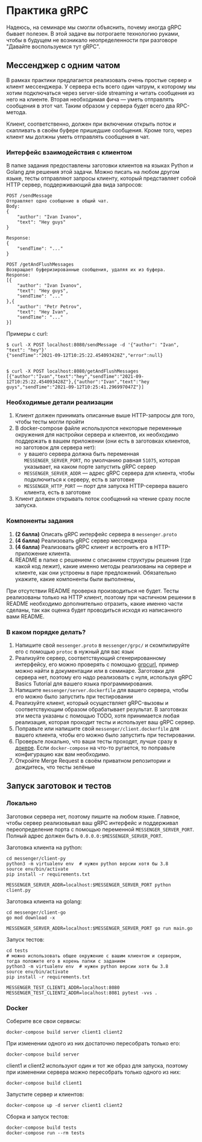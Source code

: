 # Практика gRPC

Надеюсь, на семинаре мы смогли объяснить, почему иногда gRPC бывает полезен. В этой задаче вы потрогаете технологию руками, чтобы в будущем не возникало неопределенности при разговоре "Давайте воспользуемся тут gRPC".

## Мессенджер с одним чатом
В рамках практики предлагается реализовать очень простые сервер и клиент мессенджера. У сервера есть всего один чатрум, к которому мы хотим подключаться через server-side streaming и читать сообщения из него на клиенте. Вторая необходимая фича — уметь отправлять сообщения в этот чат. Таким образом у сервера будет всего два RPC-метода.

Клиент, соответственно, должен при включении открыть поток и скапливать в своём буфере пришедшие сообщения. Кроме того, через клиент мы должны уметь отправлять сообщения в чат.

### Интерфейс взаимодействия с клиентом

В папке задания предоставлены заготовки клиентов на языках Python и Golang для решения этой задачи. Можно писать на любом другом языке, тесты отправляют запросы клиенту, который представляет собой HTTP сервер, поддерживающий два вида запросов:

```
POST /sendMessage
Отправляет одно сообщение в общий чат.
Body:
{
    "author": "Ivan Ivanov",
    "text": "Hey guys"
}

Response:
{
    "sendTime": "..."
}

POST /getAndFlushMessages
Возвращает буферизированные сообщения, удаляя их из буфера.
Response:
[{
    "author": "Ivan Ivanov",
    "text": "Hey guys",
    "sendTime": "..."
},{
    "author": "Petr Petrov",
    "text": "Hey Ivan",
    "sendTime": "..."
}]
```

Примеры с curl:
```
$ curl -X POST localhost:8080/sendMessage -d '{"author": "Ivan", "text": "hey"}'
{"sendTime":"2021-09-12T10:25:22.454093428Z","error":null}


$ curl -X POST localhost:8080/getAndFlushMessages
[{"author":"Ivan","text":"hey","sendTime":"2021-09-12T10:25:22.454093428Z"},{"author":"Ivan","text":"hey guys","sendTime":"2021-09-12T10:25:41.296997047Z"}]
```

### Необходимые детали реализации

1. Клиент должен принимать описанные выше HTTP-запросы для того, чтобы тесты могли пройти
2. В docker-compose файле используются некоторые переменные окружения для настройки сервера и клиентов, их необходимо поддержать в вашем приложении (они есть в заготовках клиентов, но заготовок для сервера нет):
   - у вашего сервера должна быть переменная `MESSENGER_SERVER_PORT`, по умолчанию равная `51075`, которая указывает, на каком порте запустить gRPC сервер
   - `MESSENGER_SERVER_ADDR` — адрес gRPC сервера для клиента, чтобы подключиться к серверу, есть в заготовке
   - `MESSENGER_HTTP_PORT` — порт для запуска HTTP-сервера вашего клиента, есть в заготовке
3. Клиент должен открывать поток сообщений на чтение сразу после запуска.

### Компоненты задания
1. **(2 балла)** Описать gRPC интерфейс сервера в `messenger.proto`
2. **(4 балла)** Реализовать gRPC сервер мессенджера
3. **(4 балла)** Реализовать gRPC клиент и встроить его в HTTP-приложение клиента.
4. README в папке с решением с описанием структуры решения (где какой код лежит), какие именно методы реализованы на сервере и клиенте, как они устроены в паре предложений. Обязательно укажите, какие компоненты были выполнены, 

При отсутствии README проверка производиться не будет. Тесты реализованы только на HTTP клиент, поэтому при частичном решении в README необходимо дополнительно отразить, какие именно части сделаны, так как оценка будет проводиться исходя из написанного вами README.

### В каком порядке делать?
1. Напишите свой `messenger.proto` в `messenger/grpc/` и скомпилируйте его с помощью `protoc` в нужный для вас язык
2. Реализуйте сервер, соответствующий сгенерированному интерфейсу, его можно проверять с помощью [grpcurl](https://github.com/fullstorydev/grpcurl), пример можно найти в документации или в семинаре. Заготовки для сервера нет, поэтому его надо реализовать с нуля, используя gRPC Basics Tutorial для вашего языка программирования.
3. Напишите `messenger/server.dockerfile` для вашего сервера, чтобы его можно было запустить при тестировании  
4. Реализуйте клиент, который осуществляет gRPC-вызовы и соответствующим образом обрабатывает результат. В заготовках эти места указаны с помощью TODO, хотя принимается любая реализация, которая проходит тесты и использует ваш gRPC сервер.
5. Поправьте или напишите свой `messenger/client.dockerfile` для вашего клиента, чтобы его можно было запустить при тестировании.
6. Проверьте локально, что ваши тесты проходят, лучше сразу в [докере](#docker). Если `docker-compose` на что-то ругается, то поправьте конфигурацию как вам необходимо.
7. Откройте Merge Request в своём приватном репозитории и дождитесь, что тесты зелёные

## Запуск заготовок и тестов
### Локально

Заготовки сервера нет, поэтому пишите на любом языке. Главное, чтобы сервер реализовывал ваш gRPC интерфейс и поддерживал переопределение порта с помощью переменной `MESSENGER_SERVER_PORT`. Полный адрес должен быть `0.0.0.0:$MESSENGER_SERVER_PORT`.

Заготовка клиента на python:
```
cd messenger/client-py
python3 -m virtualenv env  # нужен python версии хотя бы 3.8
source env/bin/activate
pip install -r requirements.txt

MESSENGER_SERVER_ADDR=localhost:$MESSENGER_SERVER_PORT python client.py 
```

Заготовка клиента на golang:
```
cd messenger/client-go
go mod download -x

MESSENGER_SERVER_ADDR=localhost:$MESSENGER_SERVER_PORT go run main.go
```

Запуск тестов:
```
cd tests
# можно использовать общее окружение с вашим клиентом и сервером, тогда положите его в корень папки с заданием
python3 -m virtualenv env  # нужен python версии хотя бы 3.8
source env/bin/activate
pip install -r requirements.txt

MESSENGER_TEST_CLIENT1_ADDR=localhost:8080 MESSENGER_TEST_CLIENT2_ADDR=localhost:8081 pytest -vvs .
```

### Docker
Соберите все свои сервисы:
```
docker-compose build server client1 client2
```

При изменении одного из них достаточно пересобрать только его:
```
docker-compose build server
```

client1 и client2 используют один и тот же образ для запуска, поэтому при изменении сервера можно пересобрать только одного из них:
```
docker-compose build client1
```

Запустите сервер и клиентов:
```
docker-compose up -d server client1 client2
```

Сборка и запуск тестов:
```
docker-compose build tests
docker-compose run --rm tests
```

